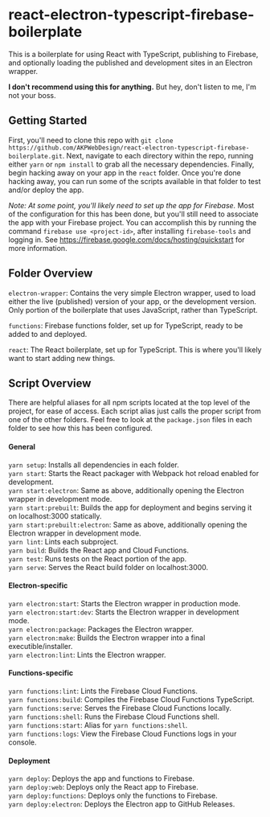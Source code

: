 # react-electron-typescript-firebase-boilerplate

This is a boilerplate for using React with TypeScript, publishing to Firebase,
and optionally loading the published and development sites in an Electron wrapper.  

**I don't recommend using this for anything.** But hey, don't listen to me, I'm not
your boss.  

## Getting Started

First, you'll need to clone this repo with `git clone https://github.com/AKPWebDesign/react-electron-typescript-firebase-boilerplate.git`.
Next, navigate to each directory within the repo, running either `yarn` or `npm install`
to grab all the necessary dependencies. Finally, begin hacking away on your app
in the `react` folder. Once you're done hacking away, you can run some of the scripts
available in that folder to test and/or deploy the app.

*Note: At some point, you'll likely need to set up the app for Firebase.*
Most of the configuration for this has been done, but you'll still need to associate
the app with your Firebase project. You can accomplish this by running the command
`firebase use <project-id>`, after installing `firebase-tools` and logging in. 
See https://firebase.google.com/docs/hosting/quickstart for more information.

## Folder Overview

`electron-wrapper`: Contains the very simple Electron wrapper, used to load either
the live (published) version of your app, or the development version. Only portion
of the boilerplate that uses JavaScript, rather than TypeScript.  

`functions`: Firebase functions folder, set up for TypeScript, ready to be added to
and deployed.  

`react`: The React boilerplate, set up for TypeScript. This is where you'll likely
want to start adding new things.  

## Script Overview

There are helpful aliases for all npm scripts located at the top level of the project,
for ease of access. Each script alias just calls the proper script from one of the
other folders. Feel free to look at the `package.json` files in each folder to see
how this has been configured.

#### General
`yarn setup`: Installs all dependencies in each folder.  
`yarn start`: Starts the React packager with Webpack hot reload enabled for development.  
`yarn start:electron`: Same as above, additionally opening the Electron wrapper in development mode.  
`yarn start:prebuilt`: Builds the app for deployment and begins serving it on localhost:3000 statically.  
`yarn start:prebuilt:electron`: Same as above, additionally opening the Electron wrapper in development mode.  
`yarn lint`: Lints each subproject.  
`yarn build`: Builds the React app and Cloud Functions.  
`yarn test`: Runs tests on the React portion of the app.  
`yarn serve`: Serves the React build folder on localhost:3000.  

#### Electron-specific
`yarn electron:start`: Starts the Electron wrapper in production mode.  
`yarn electron:start:dev`: Starts the Electron wrapper in development mode.  
`yarn electron:package`: Packages the Electron wrapper.  
`yarn electron:make`: Builds the Electron wrapper into a final executible/installer.  
`yarn electron:lint`: Lints the Electron wrapper.  

#### Functions-specific
`yarn functions:lint`: Lints the Firebase Cloud Functions.  
`yarn functions:build`: Compiles the Firebase Cloud Functions TypeScript.  
`yarn functions:serve`: Serves the Firebase Cloud Functions locally.  
`yarn functions:shell`: Runs the Firebase Cloud Functions shell.  
`yarn functions:start`: Alias for `yarn functions:shell`.  
`yarn functions:logs`: View the Firebase Cloud Functions logs in your console.

#### Deployment
`yarn deploy`: Deploys the app and functions to Firebase.  
`yarn deploy:web`: Deploys only the React app to Firebase.  
`yarn deploy:functions`: Deploys only the functions to Firebase.  
`yarn deploy:electron`: Deploys the Electron app to GitHub Releases.  
